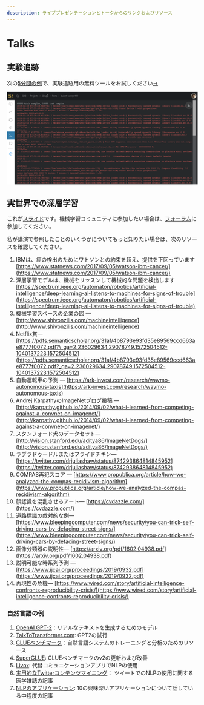 ```yaml
---
description: ライブプレゼンテーションとトークからのリンクおよびリソース
---
```


# Talks

## 実験追跡

 次の[5分間の例](https://colab.research.google.com/drive/1b-6qlB-NL51BAWamtenbVxp7ryUWQivV#scrollTo=bZpt5W2NNl6S)で、実験追跡用の無料ツールをお試しください[→](https://colab.research.google.com/drive/1b-6qlB-NL51BAWamtenbVxp7ryUWQivV#scrollTo=bZpt5W2NNl6S)

![](../../.gitbook/assets/image%20%2876%29%20%283%29%20%284%29%20%284%29.png)

##  実世界での深層学習

 これが[スライド](https://storage.googleapis.com/wandb/CVP%20UCSD%20Deep%20Learning%20Real%20World.pdf)です。機械学習コミュニティに参加したい場合は、[フォーラム](https://app.slack.com/client/TL4V2PWQ3)に参加してください。

私が講演で参照したことのいくつかについてもっと知りたい場合は、次のリソースを確認してください。

1. IBMは、癌の検出のためにワトソンとの約束を超え、提供を下回っています[https://www.statnews.com/2017/09/05/watson-ibm-cancer/](https://www.statnews.com/2017/09/05/watson-ibm-cancer/)
2. 深層学習モデルは、機械をリッスンして機械的な問題を検出します[https://spectrum.ieee.org/automaton/robotics/artificial-intelligence/deep-learning-ai-listens-to-machines-for-signs-of-trouble](https://spectrum.ieee.org/automaton/robotics/artificial-intelligence/deep-learning-ai-listens-to-machines-for-signs-of-trouble)
3. 機械学習スペースの企業の図 — [http://www.shivonzilis.com/machineintelligence](http://www.shivonzilis.com/machineintelligence)
4. Netflix賞— [https://pdfs.semanticscholar.org/31af/4b8793e93fd35e89569ccd663ae8777f0072.pdf?\_ga=2.236029634.29078749.1572504512-1040137223.1572504512](https://pdfs.semanticscholar.org/31af/4b8793e93fd35e89569ccd663ae8777f0072.pdf?_ga=2.236029634.29078749.1572504512-1040137223.1572504512)
5. 自動運転車の予測 — [https://ark-invest.com/research/waymo-autonomous-taxis](https://ark-invest.com/research/waymo-autonomous-taxis)
6. Andrej KarpathyのImageNetブログ投稿 — [http://karpathy.github.io/2014/09/02/what-i-learned-from-competing-against-a-convnet-on-imagenet/](http://karpathy.github.io/2014/09/02/what-i-learned-from-competing-against-a-convnet-on-imagenet/)
7. スタンフォード犬のデータセット— [http://vision.stanford.edu/aditya86/ImageNetDogs/](http://vision.stanford.edu/aditya86/ImageNetDogs/)
8. ラブラドゥードルまたはフライドチキン— [https://twitter.com/drjuliashaw/status/874293864814845952](https://twitter.com/drjuliashaw/status/874293864814845952)
9. COMPAS再犯スコア — [https://www.propublica.org/article/how-we-analyzed-the-compas-recidivism-algorithm](https://www.propublica.org/article/how-we-analyzed-the-compas-recidivism-algorithm)
10. 顔認識を混乱させるアート— [https://cvdazzle.com/](https://cvdazzle.com/)
11. 道路標識の敵対的な例— [https://www.bleepingcomputer.com/news/security/you-can-trick-self-driving-cars-by-defacing-street-signs/](https://www.bleepingcomputer.com/news/security/you-can-trick-self-driving-cars-by-defacing-street-signs/)
12. 画像分類器の説明性— [https://arxiv.org/pdf/1602.04938.pdf](https://arxiv.org/pdf/1602.04938.pdf)
13. 説明可能な時系列予測 — [https://www.ijcai.org/proceedings/2019/0932.pdf](https://www.ijcai.org/proceedings/2019/0932.pdf)
14. 再現性の危機— [https://www.wired.com/story/artificial-intelligence-confronts-reproducibility-crisis/](https://www.wired.com/story/artificial-intelligence-confronts-reproducibility-crisis/)

###  自然言語の例

1.  [OpenAI GPT-2](https://openai.com/blog/better-language-models/)：リアルなテキストを生成するためのモデル
2. [TalkToTransformer.com](https://talktotransformer.com): GPT2の試行
3.  [GLUEベンチマーク](https://gluebenchmark.com/)：自然言語システムのトレーニングと分析のためのリソース
4. [SuperGLUE](https://super.gluebenchmark.com/): GLUEベンチマークのv2の更新および改善
5. [Livox](http://impact-transfer.org/zero/livox/): 代替コミュニケーションアプリでNLPの使用
6.  [実用的なTwitterコンテンツマイニング](https://www.ncbi.nlm.nih.gov/pmc/articles/PMC3694275/)： ツイートでのNLPの使用に関する医学雑誌の記事
7.  [NLPのアプリケーション](https://medium.com/@datamonsters/artificial-neural-networks-in-natural-language-processing-bcf62aa9151a): 10の興味深いアプリケーションについて話している中程度の記事

